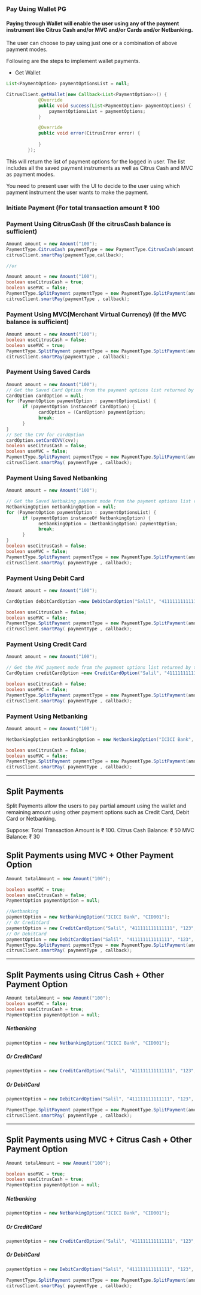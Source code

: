 ### Pay Using Wallet PG

#### Paying through Wallet will enable the user using any of the payment instrument like Citrus Cash and/or MVC and/or Cards and/or Netbanking.
The user can choose to pay using just one or a combination of above payment modes.

Following are the steps to implement wallet payments.
* Get Wallet
```java
List<PaymentOption> paymentOptionsList = null;

CitrusClient.getWallet(new Callback<List<PaymentOption>>() {
            @Override
            public void success(List<PaymentOption> paymentOptions) {
                paymentOptionsList = paymentOptions;
            }

            @Override
            public void error(CitrusError error) {
               
            }
        });
```

This will return the list of payment options for the logged in user.
The list includes all the saved payment instruments as well as Citrus Cash and MVC as payment modes.

You need to present user with the UI to decide to the user using which payment instrument the user wants to make the payment.

### Initiate Payment (For total transaction amount &#8377; 100

### Payment Using CitrusCash (If the citrusCash balance is sufficient)
```java
Amount amount = new Amount("100");
PaymentType.CitrusCash paymentType = new PaymentType.CitrusCash(amount,Constants.BILL_URL);
citrusClient.smartPay(paymentType,callback);

//or

Amount amount = new Amount("100");
boolean useCitrusCash = true;
boolean useMVC = false;
PaymentType.SplitPayment paymentType = new PaymentType.SplitPayment(amount, Constants.BILL_URL, null,useCitrusCash, useMVC);
citrusClient.smartPay(paymentType , callback);
```

### Payment Using MVC(Merchant Virtual Currency) (If the MVC balance is sufficient)
```java
Amount amount = new Amount("100");
boolean useCitrusCash = false;
boolean useMVC = true;
PaymentType.SplitPayment paymentType = new PaymentType.SplitPayment(amount, Constants.BILL_URL, null,useCitrusCash, useMVC);
citrusClient.smartPay(paymentType , callback);
```

### Payment Using Saved Cards
```java
Amount amount = new Amount("100");
// Get the Saved Card Option from the payment options list returned by the getwallet api
CardOption cardOption = null;
for (PaymentOption paymentOption : paymentOptionsList) {
      if (paymentOption instanceOf CardOption) {
            cardOption = (CardOption) paymentOption;
            break;
      }
}
// Set the CVV for cardOption
cardOption.setCardCVV(cvv);
boolean useCitrusCash = false;
boolean useMVC = false;
PaymentType.SplitPayment paymentType = new PaymentType.SplitPayment(amount, Constants.BILL_URL, cardOption,useCitrusCash, useMVC);
citrusClient.smartPay( paymentType , callback);

```

### Payment Using Saved Netbanking
```java
Amount amount = new Amount("100");

// Get the Saved Netbaking payment mode from the payment options list returned by the getwallet api
NetbankingOption netbankingOption = null;
for (PaymentOption paymentOption : paymentOptionsList) {
      if (paymentOption instanceOf NetbankingOption) {
            netbankingOption = (NetbankingOption) paymentOption;
            break;
      }
}
boolean useCitrusCash = false;
boolean useMVC = false;
PaymentType.SplitPayment paymentType = new PaymentType.SplitPayment(amount, Constants.BILL_URL, netbankingOption,useCitrusCash, useMVC);
citrusClient.smartPay( paymentType , callback);

```

### Payment Using Debit Card
```java
Amount amount = new Amount("100");

CardOption debitCardOption =new DebitCardOption("Salil", "411111111111111", "123", Month.getMonth("12"), Year.getYear("2020"));

boolean useCitrusCash = false;
boolean useMVC = false;
PaymentType.SplitPayment paymentType = new PaymentType.SplitPayment(amount, Constants.BILL_URL, debitCardOption,useCitrusCash, useMVC);
citrusClient.smartPay( paymentType , callback);


```

### Payment Using Credit Card
```java
Amount amount = new Amount("100");

// Get the MVC payment mode from the payment options list returned by the getwallet api
CardOption creditCardOption =new CreditCardOption("Salil", "411111111111111", "123", Month.getMonth("12"), Year.getYear("2020"));

boolean useCitrusCash = false;
boolean useMVC = false;
PaymentType.SplitPayment paymentType = new PaymentType.SplitPayment(amount, Constants.BILL_URL, creditCardOption,useCitrusCash, useMVC);
citrusClient.smartPay( paymentType , callback);
```

### Payment Using Netbanking
```java
Amount amount = new Amount("100");

NetbankingOption netbankingOption = new NetbankingOption("ICICI Bank", "CID001");

boolean useCitrusCash = false;
boolean useMVC = false;
PaymentType.SplitPayment paymentType = new PaymentType.SplitPayment(amount, Constants.BILL_URL, netbankingOption,useCitrusCash, useMVC);
citrusClient.smartPay( paymentType , callback);
```
----

## Split Payments
Split Payments allow the users to pay partial amount using the wallet and remaining amount using other payment options such as Credit Card, Debit Card or Netbanking.

Suppose: Total Transaction Amount is &#8377; 100.
Citrus Cash Balance: &#8377; 50
MVC Balance: &#8377; 30

## Split Payments using MVC + Other Payment Option

```java
Amount totalAmount = new Amount("100");

boolean useMVC = true;
boolean useCitrusCash = false;
PaymentOption paymentOption = null;

//Netbanking
paymentOption = new NetbankingOption("ICICI Bank", "CID001");
// Or CreditCard
paymentOption = new CreditCardOption("Salil", "411111111111111", "123", Month.getMonth("12"), Year.getYear("2020"));
// Or DebitCard
paymentOption = new DebitCardOption("Salil", "411111111111111", "123", Month.getMonth("12"), Year.getYear("2020"));
PaymentType.SplitPayment paymentType = new PaymentType.SplitPayment(amount, Constants.BILL_URL, paymentOption,useCitrusCash, useMVC);
citrusClient.smartPay( paymentType , callback);
```
----

## Split Payments using Citrus Cash + Other Payment Option

```java
Amount totalAmount = new Amount("100");
boolean useMVC = false;
boolean useCitrusCash = true;
PaymentOption paymentOption = null;
```
##### Netbanking

``` java
paymentOption = new NetbankingOption("ICICI Bank", "CID001");
```

##### Or CreditCard
``` java
paymentOption = new CreditCardOption("Salil", "411111111111111", "123", Month.getMonth("12"), Year.getYear("2020"));
```

##### Or DebitCard
``` java
paymentOption = new DebitCardOption("Salil", "411111111111111", "123", Month.getMonth("12"), Year.getYear("2020"));
```

```java
PaymentType.SplitPayment paymentType = new PaymentType.SplitPayment(amount, Constants.BILL_URL, paymentOption,useCitrusCash, useMVC);
citrusClient.smartPay( paymentType , callback);
```
----

## Split Payments using MVC + Citrus Cash + Other Payment Option

```java
Amount totalAmount = new Amount("100");

boolean useMVC = true;
boolean useCitrusCash = true;
PaymentOption paymentOption = null;

```
##### Netbanking

``` java
paymentOption = new NetbankingOption("ICICI Bank", "CID001");
```

##### Or CreditCard
``` java
paymentOption = new CreditCardOption("Salil", "411111111111111", "123", Month.getMonth("12"), Year.getYear("2020"));
```

##### Or DebitCard
``` java
paymentOption = new DebitCardOption("Salil", "411111111111111", "123", Month.getMonth("12"), Year.getYear("2020"));
```

```java
PaymentType.SplitPayment paymentType = new PaymentType.SplitPayment(amount, Constants.BILL_URL, paymentOption,useCitrusCash, useMVC);
citrusClient.smartPay( paymentType , callback);
```
